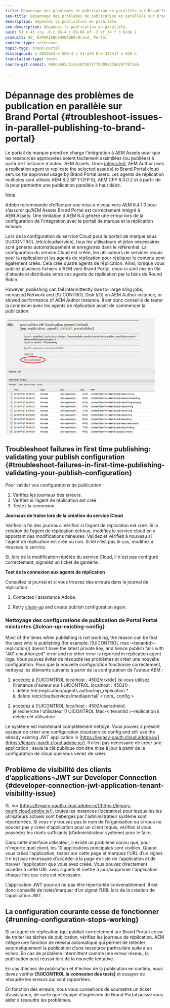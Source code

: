 ```yaml
---
title: Dépannage des problèmes de publication en parallèle sur Brand Portal
seo-title: Dépannage des problèmes de publication en parallèle sur Brand Portal
description: Dépannez la publication en parallèle.
seo-description: Dépannez la publication en parallèle.
uuid: 51 e 45 cca -8 c 96-4 c 69-84 ef -2 ef 34 f 3 bcde 2
products: SG_ EXPERIENCEMANAGER/Brand_ Portal
content-type: référence
topic-tags: brand-portal
discoiquuid: a 4801024-b 509-4 c 51-afd 8-e 337417 e 658 b
translation-type: tm+mt
source-git-commit: 068ce845c51de48fb677f7bd09a2f6d20ff6f1a5

---
```



# Dépannage des problèmes de publication en parallèle sur Brand Portal {#troubleshoot-issues-in-parallel-publishing-to-brand-portal}

Le portail de marque prend en charge l'intégration à AEM Assets pour que les ressources approuvées soient facilement assimilées (ou publiées) à partir de l'instance d'auteur AEM Assets. Once [integrated](https://helpx.adobe.com/experience-manager/6-5/assets/using/brand-portal-configuring-integration.html), AEM Author uses a replication agent to replicate the selected asset(s) to Brand Portal cloud service for approved usage by Brand Portal users. Les agents de réplication multiples sont utilisés AEM 6.2 SP 1-CFP 5], AEM CFP 6.3.0.2 et à partir de là pour permettre une publication parallèle à haut débit.

>[!NOTE]
>
>Adobe recommande d’effectuer une mise à niveau vers AEM 6.4.1.0 pour s’assurer qu’AEM Assets Brand Portal est correctement intégré à AEM Assets. Une limitation d'AEM 6.4 génère une erreur lors de la configuration de l'intégration avec le portail de marque et la réplication échoue.

Lors de la configuration du service Cloud pour le portail de marque sous [!UICONTROL /etc/cloudservice], tous les utilisateurs et jeton nécessaires sont générés automatiquement et enregistrés dans le référentiel. La configuration du service Cloud est créée, les utilisateurs de services requis pour la réplication et les agents de réplication pour répliquer le contenu sont également créés. Cela crée quatre agents de réplication. Ainsi, lorsque vous publiez plusieurs fichiers d'AEM vers Brand Portal, ceux-ci sont mis en file d'attente et distribués entre ces agents de réplication par le biais de Round Robin.

However, publishing can fail intermittently due to- large sling jobs, increased Network and [!UICONTROL Disk I/O] on AEM Author instance, or slowed performance of AEM Author instance. Il est donc conseillé de tester la connexion avec les agents de réplication avant de commencer la publication.

![](assets/test-connection.png)

## Troubleshoot failures in first time publishing: validating your publish configuration {#troubleshoot-failures-in-first-time-publishing-validating-your-publish-configuration}

Pour valider vos configurations de publication :

1. Vérifiez les journaux des erreurs.
2. Vérifiez si l’agent de réplication est créé.
3. Testez la connexion.

**Journaux de traîne lors de la création du service Cloud**

Vérifiez la fin des journaux. Vérifiez si l’agent de réplication est créé. Si la création de l’agent de réplication échoue, modifiez le service cloud en y apportant des modifications mineures. Validez et vérifiez à nouveau si l'agent de réplication est créé ou non. Si tel n’est pas le cas, modifiez à nouveau le service.

Si, lors de la modification répétée du service Cloud, il n'est pas configuré correctement, signalez un ticket de garderie.

**Test de la connexion aux agents de réplication**

Consultez le journal et si vous trouvez des erreurs dans le journal de réplication :

1. Contactez l'assistance Adobe.

2. Retry [clean-up](../using/troubleshoot-parallel-publishing.md#clean-up-existing-config) and create publish configuration again.

<!--
Comment Type: remark
Last Modified By: Mini Gulati (mgulati)
Last Modified Date: 2018-06-21T22:56:21.256-0400
<p>?? check and compare public key. At times public key is different</p>
<p>?? another thing to check in /useradmin</p>
-->

### Nettoyage des configurations de publication de Portal Portal existantes {#clean-up-existing-config}

Most of the times when publishing is not working, the reason can be that the user who is publishing (for example: [!UICONTROL mac-&lt;tenantid&gt;-replication]) doesn't have the latest private key, and hence publish fails with "401 unauthorized" error and no other error is reported in replication agent logs. Vous pouvez éviter de résoudre les problèmes et créer une nouvelle configuration. Pour que la nouvelle configuration fonctionne correctement, nettoyez les éléments suivants à partir de la configuration de l'auteur AEM :

1. accédez à [!UICONTROL localhost : 4502/crx/de] (si vous utilisez l'instance d'auteur sur [!UICONTROL localhost : 4502]) :\
   i. delete /etc/replication/agents.author/mp_replication *\
   ii. delete /etc/cloudservices/mediaportal/ &lt; nom_ config &gt;

2. accédez à [!UICONTROL localhost : 4502/useradmin]:\
   je recherche l'utilisateur [! UICONTROL Mac-&lt; tenantid &gt;-réplication
ii delete cet utilisateur

Le système est maintenant complètement nettoyé. Vous pouvez à présent essayer de créer une configuration  cloudservice  config and still use the already existing JWT application in [https://legacy-oauth.cloud.adobe.io/](https://legacy-oauth.cloud.adobe.io/). Il n’est pas nécessaire de créer une application ; seule la clé publique doit être mise à jour à partir de la configuration de cloud que vous venez de créer.

## Problème de visibilité des clients d’applications¬JWT sur Developer Connection {#developer-connection-jwt-application-tenant-visibility-issue}

Si, sur [https://legacy-oauth.cloud.adobe.io/](https://legacy-oauth.cloud.adobe.io/), toutes les instances (locataires) pour lesquelles les utilisateurs actuels sont hébergés par l'administrateur système sont répertoriées. Si vous n’y trouvez pas le nom de l’organisation ou si vous ne pouvez pas y créer d’application pour un client requis, vérifiez si vous possédez les droits suffisants (d’administrateur système) pour le faire.

Dans cette interface utilisateur, il existe un problème connu que, pour n'importe quel client, les 10 applications principales sont visibles. Quand vous créez l’application, restez sur cette page et marquez l’URL d’un signet. Il n'est pas nécessaire d'accéder à la page de liste de l'application et de trouver l'application que vous avez créée. Vous pouvez directement accéder à cette URL avec signets et mettre à jour/supprimer l'application chaque fois que cela est nécessaire.

L’application JWT pourrait ne pas être répertoriée convenablement. Il est donc conseillé de noter/marquer d’un signet l’URL lors de la création de l’application JWT.

## La configuration courante cesse de fonctionner {#running-configuration-stops-working}

<!--
Comment Type: draft

<p>If the running configuration stops working, either of the following two possibilities
<g class="gr_ gr_15 gr-alert gr_gramm gr_inline_cards gr_run_anim Grammar multiReplace" data-gr-id="15" id="15" style="font-size: 12px;">
are
</g> there:</p>
<p>1.
<g class="gr_ gr_14 gr-alert gr_gramm gr_inline_cards gr_run_anim Grammar only-ins doubleReplace replaceWithoutSep" data-gr-id="14" id="14">
Connection
</g> has failed, or</p>
<p>2. Publish has failed with permission to dam-replication-service denied, while connection has passed </p>
<p>If the connection has failed [1], the
<g class="gr_ gr_10 gr-alert gr_spell gr_inline_cards gr_run_anim ContextualSpelling ins-del multiReplace" data-gr-id="10" id="10">
fail safe
</g> way to fix it is to <a href="../using/troubleshoot-parallel-publishing.md#main-pars-header-1664955658">clean up</a> the existing Brand Portal publish configuration and recreate a publish configuration. </p>
<p>However, if the
<g class="gr_ gr_18 gr-alert gr_spell gr_inline_cards gr_run_anim ContextualSpelling" data-gr-id="18" id="18">
publish
</g> has failed with
<g class="gr_ gr_16 gr-alert gr_gramm gr_inline_cards gr_run_anim Grammar only-ins doubleReplace replaceWithoutSep" data-gr-id="16" id="16">
permission
</g> denied to dam-replication-service, raise a support ticket.</p>
-->

Si un agent de réplication (qui publiait correctement sur Brand Portal) cesse de traiter les tâches de publication, vérifiez les journaux de réplication. AEM intègre une fonction de réessai automatique qui permet de retenter automatiquement la publication d’une ressource particulière suite à un échec. En cas de problème intermittent comme une erreur réseau, la publication peut réussir lors de la nouvelle tentative.

En cas d'échec de publication et d'échec de la publication en continu, vous devez vérifier **[!UICONTROL la connexion des tests]** et essayer de résoudre les erreurs qui sont rapportées.

En fonction des erreurs, nous vous conseillons de soumettre un ticket d’assistance, de sorte que l’équipe d’ingénierie de Brand Portal puisse vous aider à résoudre les problèmes.
